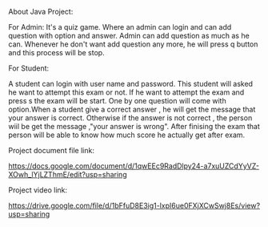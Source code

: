About Java Project:


For Admin:
It's a quiz game. Where an admin can login and can add question with option and answer. Admin can add question as much as he can. Whenever he don't want add question any more, he will press q button and this process will be stop.

For Student:

A student can login with user name and password. This student will asked he want to attempt this exam or not. If he want to attempt the exam and press s the exam will be start. One by one question will come with option.When a student give a correct answer , he will get the message that your answer is correct. Otherwise if the answer is not correct , the person wiil be 
get the message ,"your answer is wrong". After finising the exam that person will be able to know how much score he actually get after exam.


Project document file link:

https://docs.google.com/document/d/1qwEEc9RadDlpy24-a7xuUZCdYyVZ-XOwh_lYjLZThmE/edit?usp=sharing

Project video link:

https://drive.google.com/file/d/1bFfuD8E3ig1-lxpI6ue0FXjXCwSwj8Es/view?usp=sharing

